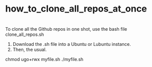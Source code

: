# how_to_clone_all_repos_at_once
#
To clone all the Github repos in one shot, use the bash file clone_all_repos.sh

1. Download the .sh file into a Ubuntu or Lubuntu instance.
2. Then, the usual.

chmod ugo+rwx myfile.sh
./myfile.sh
